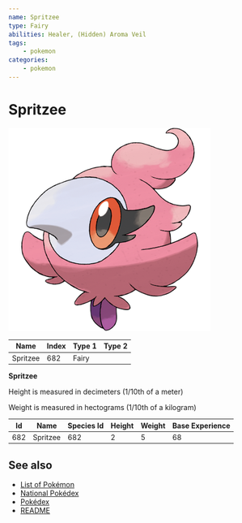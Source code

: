 ```yaml
---
name: Spritzee
type: Fairy
abilities: Healer, (Hidden) Aroma Veil
tags:
    - pokemon
categories:
    - pokemon
---
```


# Spritzee


![Spritzee](images/682.png)

| **Name** | **Index** | **Type 1** | **Type 2** |
|----|----|----|----|
| Spritzee | 682 | Fairy  |  |

**Spritzee** 


Height is measured in decimeters (1/10th of a meter)

Weight is measured in hectograms (1/10th of a kilogram)

| **Id** | **Name** | **Species Id** | **Height** | **Weight** | **Base Experience** |
|--------|----------|----------------|------------|------------|---------------------|
| 682 | Spritzee | 682 | 2 | 5 | 68 |


## See also

- [List of Pokémon](../pokemon.md)
- [National Pokédex](../national_pokedex.md)
- [Pokédex](../pokedex.md)
- [README](../README.md)

